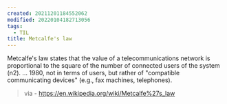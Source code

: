```yaml
---
created: 20211201184552062
modified: 20220104182713056
tags:
  - TIL
title: Metcalfe's law
---
```


Metcalfe's law states that the value of a telecommunications network is proportional to the square of the number of connected users of the system (n2). ... 1980, not in terms of users, but rather of "compatible communicating devices" (e.g., fax machines, telephones).

> via - <https://en.wikipedia.org/wiki/Metcalfe%27s_law>
